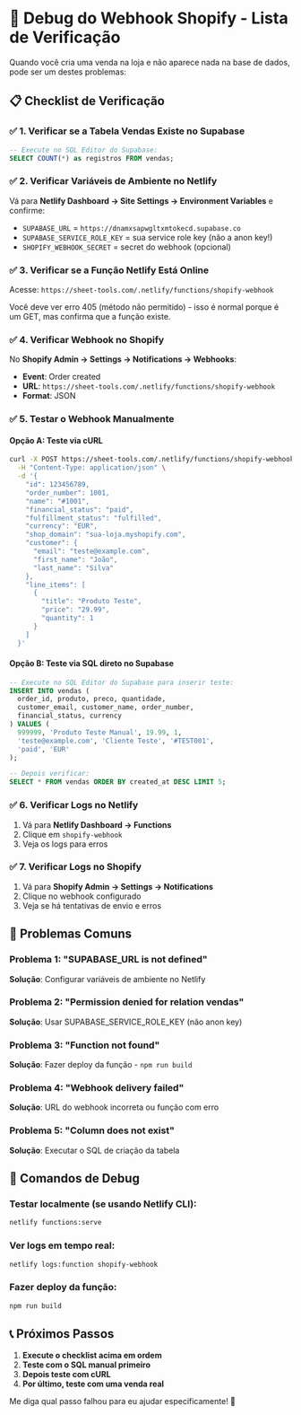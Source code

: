 # 🐛 Debug do Webhook Shopify - Lista de Verificação

Quando você cria uma venda na loja e não aparece nada na base de dados, pode ser um destes problemas:

## 📋 Checklist de Verificação

### ✅ 1. Verificar se a Tabela Vendas Existe no Supabase
```sql
-- Execute no SQL Editor do Supabase:
SELECT COUNT(*) as registros FROM vendas;
```

### ✅ 2. Verificar Variáveis de Ambiente no Netlify
Vá para **Netlify Dashboard → Site Settings → Environment Variables** e confirme:

- `SUPABASE_URL` = `https://dnamxsapwgltxmtokecd.supabase.co`
- `SUPABASE_SERVICE_ROLE_KEY` = sua service role key (não a anon key!)
- `SHOPIFY_WEBHOOK_SECRET` = secret do webhook (opcional)

### ✅ 3. Verificar se a Função Netlify Está Online
Acesse: `https://sheet-tools.com/.netlify/functions/shopify-webhook`

Você deve ver erro 405 (método não permitido) - isso é normal porque é um GET, mas confirma que a função existe.

### ✅ 4. Verificar Webhook no Shopify
No **Shopify Admin → Settings → Notifications → Webhooks**:

- **Event**: Order created
- **URL**: `https://sheet-tools.com/.netlify/functions/shopify-webhook`
- **Format**: JSON

### ✅ 5. Testar o Webhook Manualmente

#### Opção A: Teste via cURL
```bash
curl -X POST https://sheet-tools.com/.netlify/functions/shopify-webhook \
  -H "Content-Type: application/json" \
  -d '{
    "id": 123456789,
    "order_number": 1001,
    "name": "#1001",
    "financial_status": "paid",
    "fulfillment_status": "fulfilled",
    "currency": "EUR",
    "shop_domain": "sua-loja.myshopify.com",
    "customer": {
      "email": "teste@example.com",
      "first_name": "João",
      "last_name": "Silva"
    },
    "line_items": [
      {
        "title": "Produto Teste",
        "price": "29.99",
        "quantity": 1
      }
    ]
  }'
```

#### Opção B: Teste via SQL direto no Supabase
```sql
-- Execute no SQL Editor do Supabase para inserir teste:
INSERT INTO vendas (
  order_id, produto, preco, quantidade, 
  customer_email, customer_name, order_number,
  financial_status, currency
) VALUES (
  999999, 'Produto Teste Manual', 19.99, 1,
  'teste@example.com', 'Cliente Teste', '#TEST001',
  'paid', 'EUR'
);

-- Depois verificar:
SELECT * FROM vendas ORDER BY created_at DESC LIMIT 5;
```

### ✅ 6. Verificar Logs no Netlify
1. Vá para **Netlify Dashboard → Functions**
2. Clique em `shopify-webhook`
3. Veja os logs para erros

### ✅ 7. Verificar Logs no Shopify
1. Vá para **Shopify Admin → Settings → Notifications**
2. Clique no webhook configurado
3. Veja se há tentativas de envio e erros

## 🚨 Problemas Comuns

### Problema 1: "SUPABASE_URL is not defined"
**Solução**: Configurar variáveis de ambiente no Netlify

### Problema 2: "Permission denied for relation vendas"
**Solução**: Usar SUPABASE_SERVICE_ROLE_KEY (não anon key)

### Problema 3: "Function not found"
**Solução**: Fazer deploy da função - `npm run build`

### Problema 4: "Webhook delivery failed"
**Solução**: URL do webhook incorreta ou função com erro

### Problema 5: "Column does not exist"
**Solução**: Executar o SQL de criação da tabela

## 🔧 Comandos de Debug

### Testar localmente (se usando Netlify CLI):
```bash
netlify functions:serve
```

### Ver logs em tempo real:
```bash
netlify logs:function shopify-webhook
```

### Fazer deploy da função:
```bash
npm run build
```

## 📞 Próximos Passos

1. **Execute o checklist acima em ordem**
2. **Teste com o SQL manual primeiro**
3. **Depois teste com cURL**
4. **Por último, teste com uma venda real**

Me diga qual passo falhou para eu ajudar especificamente! 🎯
